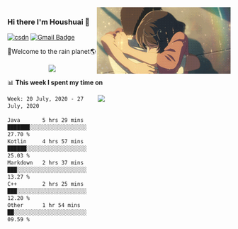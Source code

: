 <img  align='right' height="150" src="https://github.com/LikeRainDay/LikeRainDay/blob/master/pic/img_rain_1.gif?raw=true">



### Hi there I'm Houshuai :lemon:

[![csdn](https://img.shields.io/badge/-csdn-c14438?style=flat-square&logo=c&logoColor=white)](https://blog.csdn.net/qq_15807167)
[![Gmail Badge](https://img.shields.io/badge/-gmail-c14438?style=flat-square&logo=Gmail&logoColor=white&link=mailto:houshuai0816@gmail.com)](mailto:houshuai0816@gmail.com)

🚀Welcome to the rain planet🌎

<center>
<img align='center'  src="https://source.unsplash.com/random/1200x600">
</center>

📊 **This week I spent my time on**

<img align='right'   width="300" src="https://github-readme-stats.vercel.app/api?username=LikeRainDay&show_icons=true&title_color=fff&icon_color=79ff97&text_color=9f9f9f&bg_color=151515">

<!--START_SECTION:waka-->
```text
Week: 20 July, 2020 - 27 July, 2020

Java       5 hrs 29 mins   ███████░░░░░░░░░░░░░░░░░░   27.70 % 
Kotlin     4 hrs 57 mins   ██████░░░░░░░░░░░░░░░░░░░   25.03 % 
Markdown   2 hrs 37 mins   ███░░░░░░░░░░░░░░░░░░░░░░   13.27 % 
C++        2 hrs 25 mins   ███░░░░░░░░░░░░░░░░░░░░░░   12.20 % 
Other      1 hr 54 mins    ██░░░░░░░░░░░░░░░░░░░░░░░   09.59 %
```
<!--END_SECTION:waka-->
